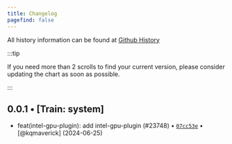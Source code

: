 ```yaml
---
title: Changelog
pagefind: false
---
```


All history information can be found at [Github History](https://github.com/truecharts/charts/commits/master/charts/system/intel-gpu-plugin)

:::tip

If you need more than 2 scrolls to find your current version, please consider updating the chart as soon as possible.

:::

## 0.0.1 • [Train: system]

- feat(intel-gpu-plugin): add intel-gpu-plugin (#23748) • [`07cc53e`](https://github.com/truecharts/charts/commit/07cc53e2909cca2340d07371e6e2ad53e5769654) • [@kqmaverick] (2024-06-25)
